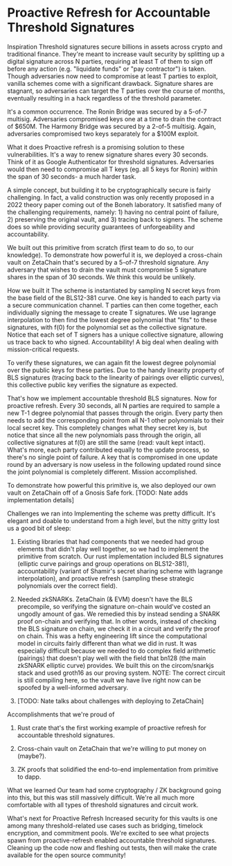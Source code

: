 # Proactive Refresh for Accountable Threshold Signatures

Inspiration
Threshold signatures secure billions in assets across crypto and traditional finance. They're meant to increase vault security by splitting up a digital signature across N parties, requiring at least T of them to sign off before any action (e.g. "liquidate funds" or "pay contractor") is taken. Though adversaries now need to compromise at least T parties to exploit, vanilla schemes come with a significant drawback. Signature shares are stagnant, so adversaries can target the T parties over the course of months, eventually resulting in a hack regardless of the threshold parameter.

It's a common occurrence. The Ronin Bridge was secured by a 5-of-7 multisig. Adversaries compromised keys one at a time to drain the contract of $650M. The Harmony Bridge was secured by a 2-of-5 multisig. Again, adversaries compromised two keys separately for a $100M exploit.

What it does
Proactive refresh is a promising solution to these vulnerabilities. It's a way to renew signature shares every 30 seconds. Think of it as Google Authenticator for threshold signatures. Adversaries would then need to compromise all T keys (eg. all 5 keys for Ronin) within the span of 30 seconds- a much harder task.

A simple concept, but building it to be cryptographically secure is fairly challenging. In fact, a valid construction was only recently proposed in a 2022 theory paper coming out of the Boneh laboratory. It satisfied many of the challenging requirements, namely: 1) having no central point of failure, 2) preserving the original vault, and 3) tracing back to signers. The scheme does so while providing security guarantees of unforgeability and accountability.

We built out this primitive from scratch (first team to do so, to our knowledge). To demonstrate how powerful it is, we deployed a cross-chain vault on ZetaChain that's secured by a 5-of-7 threshold signature. Any adversary that wishes to drain the vault must compromise 5 signature shares in the span of 30 seconds. We think this would be unlikely.

How we built it
The scheme is instantiated by sampling N secret keys from the base field of the BLS12-381 curve. One key is handed to each party via a secure communication channel. T parties can then come together, each individually signing the message to create T signatures. We use lagrange interpolation to then find the lowest degree polynomial that "fits" to these signatures, with f(0) for the polynomial set as the collective signature. Notice that each set of T signers has a unique collective signature, allowing us trace back to who signed. Accountability! A big deal when dealing with mission-critical requests.

To verify these signatures, we can again fit the lowest degree polynomial over the public keys for these parties. Due to the handy linearity property of BLS signatures (tracing back to the linearity of pairings over elliptic curves), this collective public key verifies the signature as expected.

That's how we implement accountable threshold BLS signatures. Now for proactive refresh. Every 30 seconds, all N parties are required to sample a new T-1 degree polynomial that passes through the origin. Every party then needs to add the corresponding point from all N-1 other polynomials to their local secret key. This completely changes what they secret key is, but notice that since all the new polynomials pass through the origin, all collective signatures at f(0) are still the same (read: vault kept intact). What's more, each party contributed equally to the update process, so there's no single point of failure. A key that is compromised in one update round by an adversary is now useless in the following updated round since the joint polynomial is completely different. Mission accomplished.

To demonstrate how powerful this primitive is, we also deployed our own vault on ZetaChain off of a Gnosis Safe fork. [TODO: Nate adds implementation details]

Challenges we ran into
Implementing the scheme was pretty difficult. It's elegant and doable to understand from a high level, but the nitty gritty lost us a good bit of sleep:

1) Existing libraries that had components that we needed had group elements that didn't play well together, so we had to implement the primitive from scratch. Our rust implementation included BLS signatures (elliptic curve pairings and group operations on BLS12-381), accountability (variant of Shamir's secret sharing scheme with lagrange interpolation), and proactive refresh (sampling these strategic polynomials over the correct field).

2) Needed zkSNARKs. ZetaChain (& EVM) doesn't have the BLS precompile, so verifying the signature on-chain would've costed an ungodly amount of gas. We remedied this by instead sending a SNARK proof on-chain and verifying that. In other words, instead of checking the BLS signature on chain, we check it in a circuit and verify the proof on chain. This was a hefty engineering lift since the computational model in circuits fairly different than what we did in rust. It was especially difficult because we needed to do complex field arithmetic (pairings) that doesn't play well with the field that bn128 (the main zkSNARK elliptic curve) provides. We built this on the circom/snarkjs stack and used groth16 as our proving system. NOTE: The correct circuit is still compiling here, so the vault we have live right now can be spoofed by a well-informed adversary.

3) [TODO: Nate talks about challenges with deploying to ZetaChain]

Accomplishments that we're proud of
1) Rust crate that's the first working example of proactive refresh for accountable threshold signatures.

2) Cross-chain vault on ZetaChain that we're willing to put money on (maybe?).

3) ZK proofs that solidified the end-to-end implementation from primitive to dapp.

What we learned
Our team had some cryptography / ZK background going into this, but this was still massively difficult. We're all much more comfortable with all types of threshold signatures and circuit work.

What's next for Proactive Refresh
Increased security for this vaults is one among many threshold-related use cases such as bridging, timelock encryption, and commitment pools. We're excited to see what projects spawn from proactive-refresh enabled accountable threshold signatures. Cleaning up the code now and fleshing out tests, then will make the crate available for the open source community!
